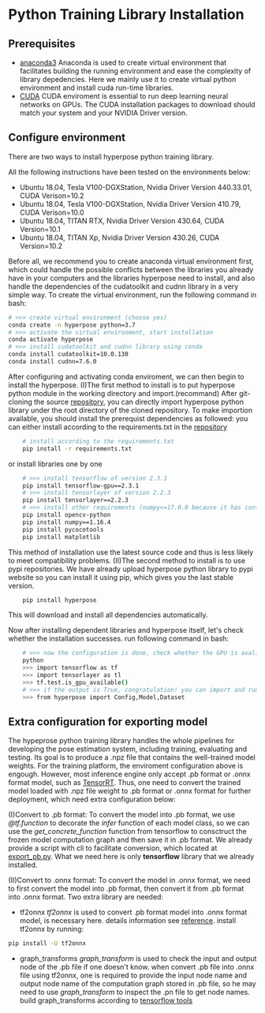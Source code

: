 # Python Training Library Installation

## Prerequisites
* [anaconda3](https://www.anaconda.com/products/individual)
    Anaconda is used to create virtual environment that facilitates building the running environment and ease the complexity of library depedencies. Here we mainly use it to create virtual python environment and install cuda run-time libraries.
* [CUDA](https://developer.nvidia.com/cuda-downloads)
    CUDA enviroment is essential to run deep learning neural networks on GPUs. The CUDA installation packages to download should match your system and your NVIDIA Driver version. 
## Configure environment
There are two ways to install hyperpose python training library.

All the following instructions have been tested on the environments below:
* Ubuntu 18.04, Tesla V100-DGXStation, Nvidia Driver Version 440.33.01, CUDA Verison=10.2  
* Ubuntu 18.04, Tesla V100-DGXStation, Nvidia Driver Version 410.79, CUDA Verison=10.0  
* Ubuntu 18.04, TITAN RTX, Nvidia Driver Version 430.64, CUDA Version=10.1  
* Ubuntu 18.04, TITAN Xp, Nvidia Driver Version 430.26, CUDA Version=10.2

Before all, we recommend you to create anaconda virtual environment first, which could handle the possible conflicts between the libraries you already have in your computers and the libraries hyperpose need to install, and also handle the dependencies of the cudatoolkit and cudnn library in a very simple way.
To create the virtual environment, run the following command in bash:
```bash
# >>> create virtual environment (choose yes)
conda create -n hyperpose python=3.7
# >>> activate the virtual environment, start installation
conda activate hyperpose
# >>> install cudatoolkit and cudnn library using conda
conda install cudatoolkit=10.0.130
conda install cudnn=7.6.0
```

After configuring and activating conda enviroment, we can then begin to install the hyperpose.
(I)The first method to install is to put hyperpose python module in the working directory and import.(recommand)
After git-cloning the source [repository](https://github.com/tensorlayer/hyperpose.git), you can directly import hyperpose python library under the root directory of the cloned repository. 
To make importion available, you should install the prerequist dependencies as followed:
you can either install according to the requirements.txt in the [repository](https://github.com/tensorlayer/hyperpose.git)
```bash
    # install according to the requirements.txt
    pip install -r requirements.txt
```
or install libraries one by one
```bash
    # >>> install tensorflow of version 2.3.1
    pip install tensorflow-gpu==2.3.1
    # >>> install tensorlayer of version 2.2.3
    pip install tensorlayer==2.2.3
    # >>> install other requirements (numpy<=17.0.0 because it has conflicts with pycocotools)
    pip install opencv-python
    pip install numpy==1.16.4
    pip install pycocotools
    pip install matplotlib
``` 
This method of installation use the latest source code and thus is less likely to meet compatibility problems.
(II)The second method to install is to use pypi repositories.
We have already upload hyperpose python library to pypi website so you can install it using pip, which gives you the last stable version.
```bash
    pip install hyperpose
```
This will download and install all dependencies automatically.

Now after installing dependent libraries and hyperpose itself, let's check whether the installation successes.
run following command in bash:
```bash
    # >>> now the configuration is done, check whether the GPU is avaliable.
    python
    >>> import tensorflow as tf
    >>> import tensorlayer as tl
    >>> tf.test.is_gpu_available()
    # >>> if the output is True, congratulation! you can import and run hyperpose now
    >>> from hyperpose import Config,Model,Dataset
```

## Extra configuration for exporting model
The hypeprose python training library handles the whole pipelines for developing the pose estimation system, including training, evaluating and testing. Its goal is to produce a .npz file that contains the well-trained model weights. For the training platform, the enviroment configuration above is engough. However, most inference engine only accept .pb format or .onnx format model, such as [TensorRT](https://docs.nvidia.com/deeplearning/tensorrt/install-guide/index.html). Thus, one need to convert the trained model loaded with .npz file weight to .pb format or .onnx format for further deployment, which need extra configuration below:

(I)Convert to .pb format:
To convert the model into .pb format, we use *@tf.function* to decorate the *infer* function of each model class, so we can use the *get_concrete_function* function from tensorflow to consctruct the frozen model computation graph and then save it in .pb format.
We already provide a script with cli to facilitate conversion, which located at [export_pb.py](https://github.com/tensorlayer/hyperpose/blob/master/export_pb.py). What we need here is only **tensorflow** library that we already installed.

(II)Convert to .onnx format:
To convert the model in .onnx format, we need to first convert the model into .pb format, then convert it from .pb format into .onnx format. Two extra library are needed:
* tf2onnx 
*tf2onnx* is used to convert .pb format model into .onnx format model, is necessary here. details information see [reference](https://github.com/onnx/tensorflow-onnx).
install tf2onnx by running:
```bash
pip install -U tf2onnx
```

* graph_transforms 
*graph_transform* is used to check the input and output node of the .pb file if one doesn't know. when convert .pb file into .onnx file using tf2onnx, one is required to provide the input node name and output node name of the computation graph stored in .pb file, so he may need to use *graph_transform* to inspect the .pn file to get node names.
build graph_transforms according to [tensorflow tools](https://github.com/tensorflow/tensorflow/tree/master/tensorflow/tools/graph_transforms#using-the-graph-transform-tool)




